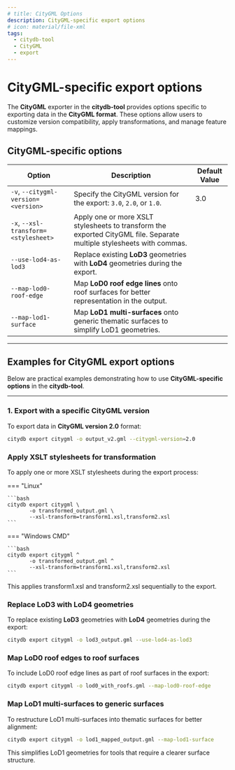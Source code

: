 ```yaml
---
# title: CityGML Options
description: CityGML-specific export options
# icon: material/file-xml
tags:
  - citydb-tool
  - CityGML
  - export
---
```


# CityGML-specific export options

The **CityGML** exporter in the **citydb-tool** provides options specific to exporting data in the **CityGML format**. These options allow users to customize version compatibility, apply transformations, and manage feature mappings.

## CityGML-specific options

| Option                                | Description                                                                                          | Default Value |
|---------------------------------------|------------------------------------------------------------------------------------------------------|---------------|
| `-v`, `--citygml-version=<version>`   | Specify the CityGML version for the export: `3.0`, `2.0`, or `1.0`.                                  | 3.0           |
| `-x`, `--xsl-transform=<stylesheet>`  | Apply one or more XSLT stylesheets to transform the exported CityGML file. Separate multiple stylesheets with commas. |               |
| `--use-lod4-as-lod3`                  | Replace existing **LoD3** geometries with **LoD4** geometries during the export.                     |               |
| `--map-lod0-roof-edge`                | Map **LoD0 roof edge lines** onto roof surfaces for better representation in the output.             |               |
| `--map-lod1-surface`                  | Map **LoD1 multi-surfaces** onto generic thematic surfaces to simplify LoD1 geometries.              |               |

---

## Examples for CityGML export options

Below are practical examples demonstrating how to use **CityGML-specific options** in the **citydb-tool**.

---

### 1. Export with a specific CityGML version

To export data in **CityGML version 2.0** format:

```bash
citydb export citygml -o output_v2.gml --citygml-version=2.0
```

### Apply XSLT stylesheets for transformation

To apply one or more XSLT stylesheets during the export process:

=== "Linux"

    ```bash
    citydb export citygml \
           -o transformed_output.gml \
           --xsl-transform=transform1.xsl,transform2.xsl
    ```
=== "Windows CMD"

    ```bash
    citydb export citygml ^
           -o transformed_output.gml ^
           --xsl-transform=transform1.xsl,transform2.xsl
    ```

This applies transform1.xsl and transform2.xsl sequentially to the export.

### Replace LoD3 with LoD4 geometries

To replace existing **LoD3** geometries with **LoD4** geometries during the export:

```bash
citydb export citygml -o lod3_output.gml --use-lod4-as-lod3
```

### Map LoD0 roof edges to roof surfaces

To include LoD0 roof edge lines as part of roof surfaces in the export:

```bash
citydb export citygml -o lod0_with_roofs.gml --map-lod0-roof-edge
```

### Map LoD1 multi-surfaces to generic surfaces

To restructure LoD1 multi-surfaces into thematic surfaces for better alignment:

```bash
citydb export citygml -o lod1_mapped_output.gml --map-lod1-surface
```

This simplifies LoD1 geometries for tools that require a clearer surface structure.
